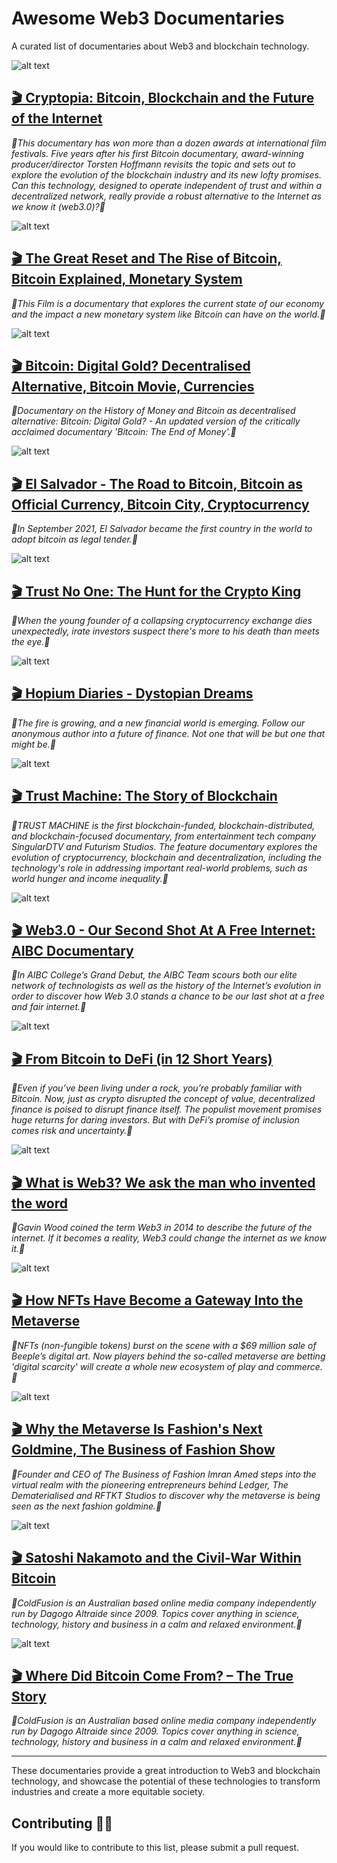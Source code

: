 # Awesome Web3 Documentaries

A curated list of documentaries about Web3 and blockchain technology.

![alt text](./documentaries-banner-img/cryptopia.jpeg)
## [🎬 Cryptopia: Bitcoin, Blockchain and the Future of the Internet](https://youtu.be/P6vYyqHG54Y)
_🍿This documentary has won more than a dozen awards at international film festivals. Five years after his first Bitcoin documentary, award-winning producer/director Torsten Hoffmann revisits the topic and sets out to explore the evolution of the blockchain industry and its new lofty promises. Can this technology, designed to operate independent of trust and within a decentralized network, really provide a robust alternative to the Internet as we know it (web3.0)?🍿_

![alt text](./documentaries-banner-img/the-great-reset.jpeg)
## [🎬 The Great Reset and The Rise of Bitcoin, Bitcoin Explained, Monetary System](https://youtu.be/MOm_QmnRBSs)
_🍿This Film is a documentary that explores the current state of our economy and the impact a new monetary system like Bitcoin can have on the world.🍿_

![alt text](./documentaries-banner-img/bitcoin-digital-gold.jpeg)
## [🎬 Bitcoin: Digital Gold? Decentralised Alternative, Bitcoin Movie, Currencies](https://youtu.be/ftifwiNQQBc)
_🍿Documentary on the History of Money and Bitcoin as decentralised alternative: Bitcoin: Digital Gold? - An updated version of the critically acclaimed documentary 'Bitcoin: The End of Money'.🍿_

![alt text](./documentaries-banner-img/el-salvador.jpeg)
## [🎬 El Salvador - The Road to Bitcoin, Bitcoin as Official Currency, Bitcoin City, Cryptocurrency](https://youtu.be/kuRxbgqRrgY)
_🍿In September 2021, El Salvador became the first country in the world to adopt bitcoin as legal tender.🍿_

![alt text](./documentaries-banner-img/trust-no-one.jpeg)
## [🎬 Trust No One: The Hunt for the Crypto King](https://www.netflix.com/in/title/81349029)
_🍿When the young founder of a collapsing cryptocurrency exchange dies unexpectedly, irate investors suspect there's more to his death than meets the eye.🍿_

![alt text](./documentaries-banner-img/hopium-diaries.jpg)
## [🎬 Hopium Diaries - Dystopian Dreams](https://youtu.be/v1Z5BnBuFyE)
_🍿The fire is growing, and a new financial world is emerging. Follow our anonymous author into a future of finance. Not one that will be but one that might be.🍿_

![alt text](./documentaries-banner-img/trust-machine.jpeg)
## [🎬 Trust Machine: The Story of Blockchain](https://www.imdb.com/title/tt7407496/)
_🍿TRUST MACHINE is the first blockchain-funded, blockchain-distributed, and blockchain-focused documentary, from entertainment tech company SingularDTV and Futurism Studios. The feature documentary explores the evolution of cryptocurrency, blockchain and decentralization, including the technology's role in addressing important real-world problems, such as world hunger and income inequality.🍿_

![alt text](./documentaries-banner-img/web-3-documentry.jpg)
## [🎬 Web3.0 - Our Second Shot At A Free Internet: AIBC Documentary](https://youtu.be/Yufpj9JHJDM)
_🍿In AIBC College’s Grand Debut, the AIBC Team scours both our elite network of technologists as well as the history of the Internet’s evolution in order to discover how Web 3.0 stands a chance to be our last shot at a free and fair internet.🍿_

![alt text](./documentaries-banner-img/from-bitcoin-to-defi.jpg)
## [🎬 From Bitcoin to DeFi (in 12 Short Years)](https://youtu.be/dM8DAIAx124)
_🍿Even if you’ve been living under a rock, you’re probably familiar with Bitcoin. Now, just as crypto disrupted the concept of value, decentralized finance is poised to disrupt finance itself. The populist movement promises huge returns for daring investors. But with DeFi’s promise of inclusion comes risk and uncertainty.🍿_

![alt text](./documentaries-banner-img/what-is-web3.jpg)
## [🎬 What is Web3? We ask the man who invented the word](https://youtu.be/_b_X2cqNKPE)
_🍿Gavin Wood coined the term Web3 in 2014 to describe the future of the internet. If it becomes a reality, Web3 could change the internet as we know it.🍿_

![alt text](./documentaries-banner-img/nft-gateway.jpg)
## [🎬 How NFTs Have Become a Gateway Into the Metaverse](https://youtu.be/wU7CTDVHHN8)
_🍿NFTs (non-fungible tokens) burst on the scene with a $69 million sale of Beeple’s digital art. Now players behind the so-called metaverse are betting 'digital scarcity' will create a whole new ecosystem of play and commerce.🍿_

![alt text](./documentaries-banner-img/metaverse-fashion-goldmine.jpg)
## [🎬 Why the Metaverse Is Fashion's Next Goldmine, The Business of Fashion Show](https://youtu.be/UBZ6Bd0LDjs)
_🍿Founder and CEO of The Business of Fashion Imran Amed steps into the virtual realm with the pioneering entrepreneurs behind Ledger, The Dematerialised and RFTKT Studios to discover why the metaverse is being seen as the next fashion goldmine.🍿_

![alt text](./documentaries-banner-img/satosi-civil-war.jpeg)
## [🎬 Satoshi Nakamoto and the Civil-War Within Bitcoin](https://youtu.be/iYn6EQDqTkU)
_🍿ColdFusion is an Australian based online media company independently run by Dagogo Altraide since 2009. Topics cover anything in science, technology, history and business in a calm and relaxed environment.🍿_

![alt text](./documentaries-banner-img/bitcoin-true-story.jpeg)
## [🎬 Where Did Bitcoin Come From? – The True Story](https://youtu.be/W15A7Lf0_fI)
_🍿ColdFusion is an Australian based online media company independently run by Dagogo Altraide since 2009. Topics cover anything in science, technology, history and business in a calm and relaxed environment.🍿_

<!-- - **The Blockchain and Us** - Features interviews with experts in the blockchain space, including Ethereum founder Vitalik Buterin, and explores the potential of blockchain technology to revolutionize society.

- **The Rise and Rise of Bitcoin** - Traces the history of Bitcoin, from its early beginnings to its rise as a global phenomenon.

- **Bitcoin: The End of Money as We Know It** - Explores the impact of Bitcoin and blockchain technology on traditional banking and finance systems, and how they could transform our economy.

- **The Bitcoin Gospel** - Examines the potential of Bitcoin and blockchain technology to change the world, and how they could be used to create a more equitable society.

- **Life on Bitcoin** - Follows a couple as they attempt to live solely on Bitcoin for 100 days, showcasing the challenges and opportunities of using cryptocurrency in everyday life.

- **Banking on Bitcoin** - Explores the rise of Bitcoin and its impact on the financial industry, featuring interviews with experts and early adopters of the cryptocurrency.

- **The Blockchain Revolution** - Explores the potential of blockchain technology to transform industries like finance, healthcare, and more, featuring interviews with leading experts in the space.

- **The End of Money** - Examines the potential of cryptocurrencies like Bitcoin to disrupt traditional financial systems, and how they could be used to create a more democratic and equitable world. -->

---

These documentaries provide a great introduction to Web3 and blockchain technology, and showcase the potential of these technologies to transform industries and create a more equitable society.

## Contributing 🧑‍💻

If you would like to contribute to this list, please submit a pull request.